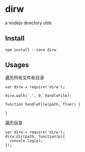 # dirw

a nodejs directory utils 

## Install 

    npm install --save dirw
    
## Usages

遍历所有文件和目录

    var dirw = require('dirw');
    
    dirw.walk('.', 0, handleFile);
    
    function handleFile(path, floor) {
      
    }

遍历目录

    var dirw = require('dirw');
    dirw.dir(path, function(p){
      console.log(p);
    });

